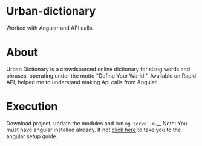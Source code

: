 # Urban-dictionary
Worked with Angular and API calls.

# About
Urban Dictionary is a crowdsourced online dictionary for slang words and phrases, operating under the motto "Define Your World.". Available on Rapid API, helped me to understand making Api calls from Angular.

# Execution
Download project, update the modules and run `ng serve -o`.__
Note: You must have angular installed already. If not [click here](https://angular.io/guide/setup-local) to take you to the angular setup guide.

